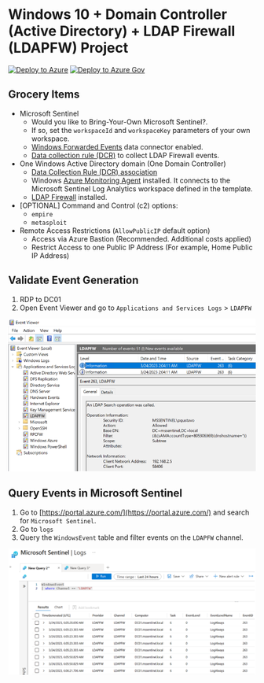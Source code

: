 # Windows 10 + Domain Controller (Active Directory) + LDAP Firewall (LDAPFW) Project

[![Deploy to Azure](https://aka.ms/deploytoazurebutton)](https://portal.azure.com/#create/Microsoft.Template/uri/https%3A%2F%2Fraw.githubusercontent.com%2FOTRF%2FMicrosoft-Sentinel2Go%2Fmaster%2Fgrocery-list%2FWin10-LDAPFW%2Fazuredeploy.json)
[![Deploy to Azure Gov](https://aka.ms/deploytoazuregovbutton)](https://portal.azure.us/#create/Microsoft.Template/uri/https%3A%2F%2Fraw.githubusercontent.com%2FOTRF%2FMicrosoft-Sentinel2Go%2Fmaster%2Fgrocery-list%2FWin10-LDAPFW%2Fazuredeploy.json)

## Grocery Items

* Microsoft Sentinel
    * Would you like to Bring-Your-Own Microsoft Sentinel?.
    * If so, set the `workspaceId` and `workspaceKey` parameters of your own workspace.
    * [Windows Forwarded Events](https://learn.microsoft.com/en-us/azure/sentinel/data-connectors/windows-forwarded-events) data connector enabled.
    * [Data collection rule (DCR)](https://docs.microsoft.com/en-us/azure/templates/microsoft.insights/datacollectionrules?tabs=json) to collect LDAP Firewall events.
* One Windows Active Directory domain (One Domain Controller)
    * [Data Collection Rule (DCR) association](https://docs.microsoft.com/en-us/azure/azure-monitor/agents/data-collection-rule-azure-monitor-agent#data-collection-rule-associations)
    * Windows [Azure Monitoring Agent](https://docs.microsoft.com/en-us/azure/azure-monitor/agents/azure-monitor-agent-overview?tabs=PowerShellWindows) installed. It connects to the Microsoft Sentinel Log Analytics workspace defined in the template.
    * [LDAP Firewall](https://github.com/zeronetworks/ldapfw) installed.
* [OPTIONAL] Command and Control (c2) options:
    * `empire`
    * `metasploit`
* Remote Access Restrictions (`AllowPublicIP` default option)
    * Access via Azure Bastion (Recommended. Additional costs applied)
    * Restrict Access to one Public IP Address (For example, Home Public IP Address)

## Validate Event Generation

1. RDP to DC01
2. Open Event Viewer and go to `Applications and Services Logs` > `LDAPFW`

![](../../resources/images/win10-ldapfw_check_events.png)

## Query Events in Microsoft Sentinel

1. Go to [https://portal.azure.com/](https://portal.azure.com/) and search for `Microsoft Sentinel`.
2. Go to `logs`
3. Query the `WindowsEvent` table and filter events on the `LDAPFW` channel.

![](../../resources/images/win10-ldapfw_query_ldap_firewall.png)
